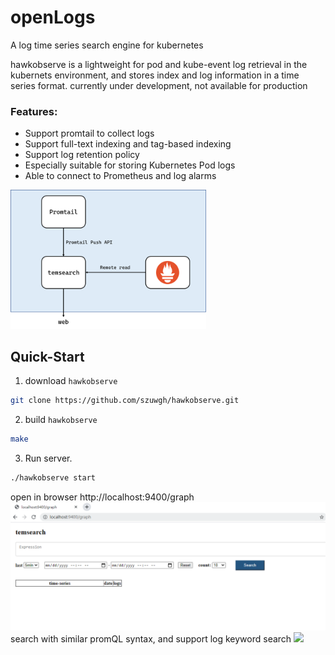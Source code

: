 # openLogs
A log time series search engine for kubernetes

hawkobserve is a lightweight for pod and kube-event log retrieval in the kubernets environment, and stores index and log information in a time series format. currently under development, not available for production
### Features:
- Support promtail to collect logs
- Support full-text indexing and tag-based indexing
- Support log retention policy
- Especially suitable for storing Kubernetes Pod logs
- Able to connect to Prometheus and log alarms

<img src="./docs/frame.png" style="zoom:40%;" />

Quick-Start
--------------
1. download `hawkobserve`
```bash
git clone https://github.com/szuwgh/hawkobserve.git
```
2. build `hawkobserve`
```bash
make
```
3. Run server.
```bash
./hawkobserve start
```

open in browser http://localhost:9400/graph
<img src="./docs/graph.png" style="zoom:100%;" />
search with similar promQL syntax, and support log keyword search
<img src="./docs/opt.gif" style="zoom:100%;" />
  










